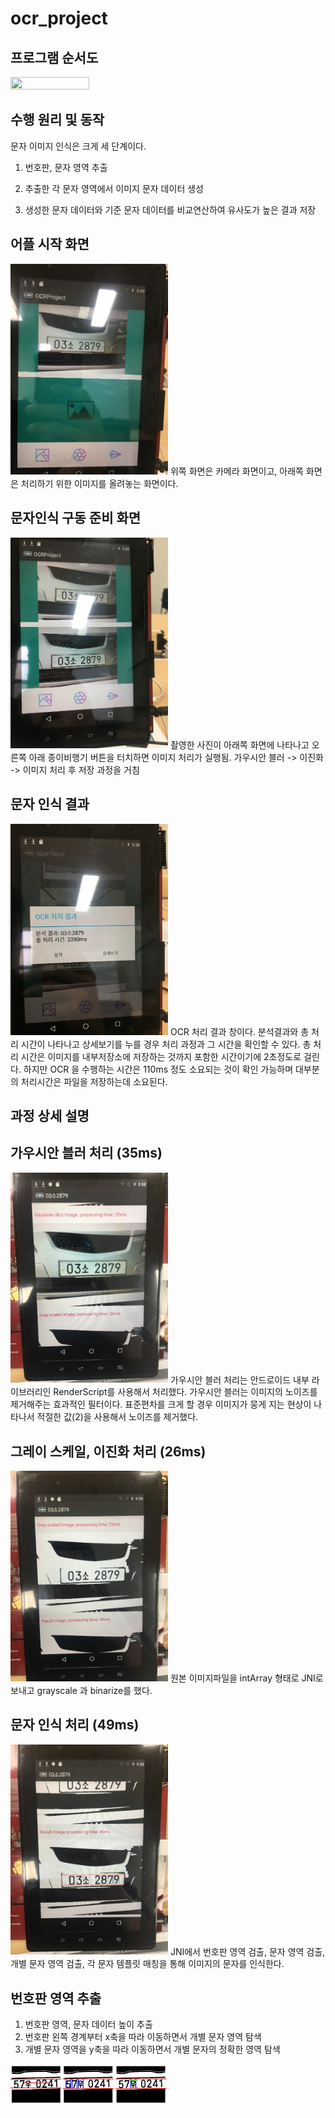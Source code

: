 ocr_project
=============
프로그램 순서도
----------------

<img src="https://user-images.githubusercontent.com/42017128/71764235-79fc5a00-2f28-11ea-9427-177215d19937.png" width="50%" height="50%">

수행 원리 및 동작
----------------

문자 이미지 인식은 크게 세 단계이다.

1.  번호판, 문자 영역 추출

2.  추출한 각 문자 영역에서 이미지 문자 데이터 생성

3.  생성한 문자 데이터와 기준 문자 데이터를 비교연산하여 유사도가 높은
    결과 저장

  어플 시작 화면                                                        
  ---------------
  <img src="media/image1.jpg" width="50%" height="50%">
  위쪽 화면은 카메라 화면이고, 아래쪽 화면은 처리하기 위한 이미지를 올려놓는 화면이다. 

  문자인식 구동 준비 화면                                                 
  ----------------------
  <img src="media/image2.jpg" width="50%" height="50%">
  촬영한 사진이 아래쪽 화면에 나타나고 오른쪽 아래 종이비행기 버튼을 터치하면 이미지 처리가 실행됨. 가우시안 블러 -> 이진화
  -> 이미지 처리 후 저장 과정을 거침

문자 인식 결과  
 ---------------
 <img src="media/image7.jpg" width="50%" height="50%">
OCR 처리 결과 창이다. 분석결과와 총 처리 시간이 나타나고 상세보기를 누를 경우 처리 과정과 그 시간을 확인할 수 있다. 
총 처리 시간은 이미지를 내부저장소에 저장하는 것까지 포함한 시간이기에 2초정도로 걸린다. 하지만 OCR 을 수행하는 시간은 110ms 정도 소요되는 것이 확인 가능하며 대부분의 처리시간은 파일을 저장하는데 소요된다.
                      
과정 상세 설명 
---------------

  가우시안 블러 처리 (35ms)                                                           
  -------------------------
  
   <img src="media/image8.jpg" width="50%" height="50%">  
   가우시안 블러 처리는 안드로이드 내부 라이브러리인 RenderScript를 사용해서 처리했다. 가우시안 블러는 이미지의 노이즈를 제거해주는 효과적인 필터이다. 표준편차를 크게 할 경우 이미지가 뭉게 지는 현상이 나타나서 적절한 값(2)을 사용해서 노이즈를 제거했다.
   
그레이 스케일, 이진화 처리  (26ms)
  -------------------------
 <img src="media/image9.jpg" width="50%" height="50%"> 
원본 이미지파일을 intArray 형태로 JNI로 보내고 grayscale 과 binarize를 했다.

문자 인식 처리 (49ms) 
-------------------------
<img src="media/image10.jpg" width="50%" height="50%"> 
JNI에서 번호판 영역 검출, 문자 영역 검출, 개별 문자 영역 검출, 각 문자 템플릿 매칭을 통해 이미지의 문자를 인식한다. 

번호판 영역 추출
-------------------------
1.	번호판 영역, 문자 데이터 높이 추출
2.	번호판 왼쪽 경계부터 x축을 따라 이동하면서 개별 문자 영역 탐색
3.	개별 문자 영역을 y축을 따라 이동하면서 개별 문자의 정확한 영역 탐색
<img src="media/image11.jpg" width="50%" height="50%"> 
